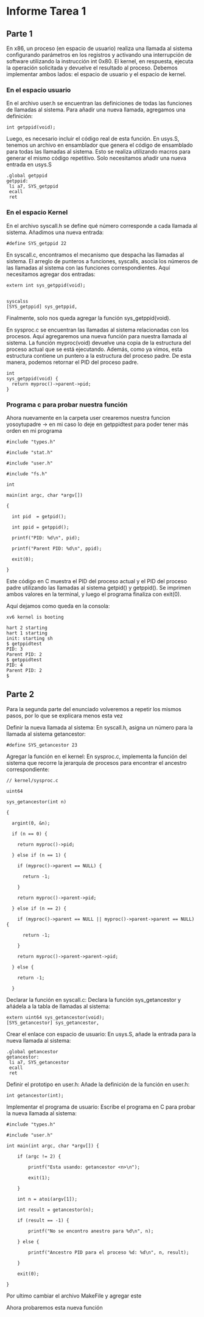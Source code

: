 # Informe Tarea 1

## Parte 1

En x86, un proceso (en espacio de usuario) realiza una llamada al sistema configurando parámetros en los registros y activando una interrupción de software utilizando la instrucción int 0x80. El kernel, en respuesta, ejecuta la operación solicitada y devuelve el resultado al proceso. Debemos implementar ambos lados: el espacio de usuario y el espacio de kernel.

### En el espacio usuario

En el archivo user.h se encuentran las definiciones de todas las funciones de llamadas al sistema. Para añadir una nueva llamada, agregamos una definición:

```
int getppid(void);
```

Luego, es necesario incluir el código real de esta función. En usys.S, tenemos un archivo en ensamblador que genera el código de ensamblado para todas las llamadas al sistema. Esto se realiza utilizando macros para generar el mismo código repetitivo. Solo necesitamos añadir una nueva entrada en usys.S

```
.global getppid
getppid:
 li a7, SYS_getppid
 ecall
 ret
```

### En el espacio Kernel

En el archivo syscall.h se define qué número corresponde a cada llamada al sistema. Añadimos una nueva entrada:

```
#define SYS_getppid 22
```

En syscall.c, encontramos el mecanismo que despacha las llamadas al sistema. El arreglo de punteros a funciones, syscalls, asocia los números de las llamadas al sistema con las funciones correspondientes. Aquí necesitamos agregar dos entradas:

```
extern int sys_getppid(void);


syscalss
[SYS_getppid] sys_getppid,
```

Finalmente, solo nos queda agregar la función sys_getppid(void).

En sysproc.c se encuentran las llamadas al sistema relacionadas con los procesos. Aquí agregaremos una nueva función para nuestra llamada al sistema. La función myproc(void) devuelve una copia de la estructura del proceso actual que se está ejecutando. Además, como ya vimos, esta estructura contiene un puntero a la estructura del proceso padre. De esta manera, podemos retornar el PID del proceso padre.

```
int
sys_getppid(void) {
  return myproc()->parent->pid;
}
```

### Programa c para probar nuestra función

Ahora nuevamente en la carpeta user crearemos nuestra funcion yosoytupadre -> en mi caso lo deje en getppidtest para poder tener más orden en mi programa

```
#include "types.h"

#include "stat.h"

#include "user.h"

#include "fs.h"

int

main(int argc, char *argv[])

{

  int pid  = getpid();

  int ppid = getppid();

  printf("PID: %d\n", pid);

  printf("Parent PID: %d\n", ppid);

  exit(0);

}
```

Este código en C muestra el PID del proceso actual y el PID del proceso padre utilizando las llamadas al sistema getpid() y getppid(). Se imprimen ambos valores en la terminal, y luego el programa finaliza con exit(0).

Aquí dejamos como queda en la consola:

```
xv6 kernel is booting

hart 2 starting
hart 1 starting
init: starting sh
$ getppidtest
PID: 3
Parent PID: 2
$ getppidtest
PID: 4
Parent PID: 2
$ 
```

## Parte 2

Para la segunda parte del enunciado volveremos a repetir los mismos pasos, por lo que se explicara menos esta vez

Definir la nueva llamada al sistema: En syscall.h, asigna un número para la llamada al sistema getancestor:

```
#define SYS_getancestor 23
```

Agregar la función en el kernel: En sysproc.c, implementa la función del sistema que recorre la jerarquía de procesos para encontrar el ancestro correspondiente:

```
// kernel/sysproc.c

uint64

sys_getancestor(int n)

{

  argint(0, &n);

  if (n == 0) {

    return myproc()->pid;

  } else if (n == 1) {

    if (myproc()->parent == NULL) {

      return -1;

    }

    return myproc()->parent->pid;

  } else if (n == 2) {

    if (myproc()->parent == NULL || myproc()->parent->parent == NULL) {

      return -1;

    }

    return myproc()->parent->parent->pid;

  } else {

    return -1;

  }
```

Declarar la función en syscall.c: Declara la función sys_getancestor y añádela a la tabla de llamadas al sistema:

```
extern uint64 sys_getancestor(void);
[SYS_getancestor] sys_getancestor,
```

Crear el enlace con espacio de usuario: En usys.S, añade la entrada para la nueva llamada al sistema:

```
.global getancestor
getancestor:
 li a7, SYS_getancestor
 ecall
 ret
```

Definir el prototipo en user.h: Añade la definición de la función en user.h:

```
int getancestor(int);
```

Implementar el programa de usuario: Escribe el programa en C para probar la nueva llamada al sistema:

```
#include "types.h"

#include "user.h"

int main(int argc, char *argv[]) {

    if (argc != 2) {

        printf("Esta usando: getancestor <n>\n");

        exit(1);

    }

    int n = atoi(argv[1]);

    int result = getancestor(n);

    if (result == -1) {

        printf("No se encontro anestro para %d\n", n);

    } else {

        printf("Ancestro PID para el proceso %d: %d\n", n, result);

    }

    exit(0);

}
```

Por ultimo cambiar el archivo MakeFile y agregar este

Ahora probaremos esta nueva función